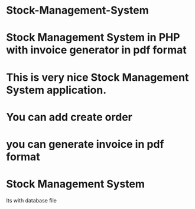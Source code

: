 # Stock-Management-System
# Stock Management System in PHP with invoice generator in pdf format
# This is very nice Stock Management System application.
# You can add create order
# you can generate invoice in pdf format
# Stock Management System
Its with database file
